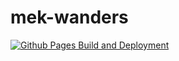 # mek-wanders

[![Github Pages Build and Deployment](https://github.com/jayveebustarde/mek-wanders/actions/workflows/pages/pages-build-deployment/badge.svg)](https://github.com/jayveebustarde/mek-wanders/actions/workflows/pages/pages-build-deployment)